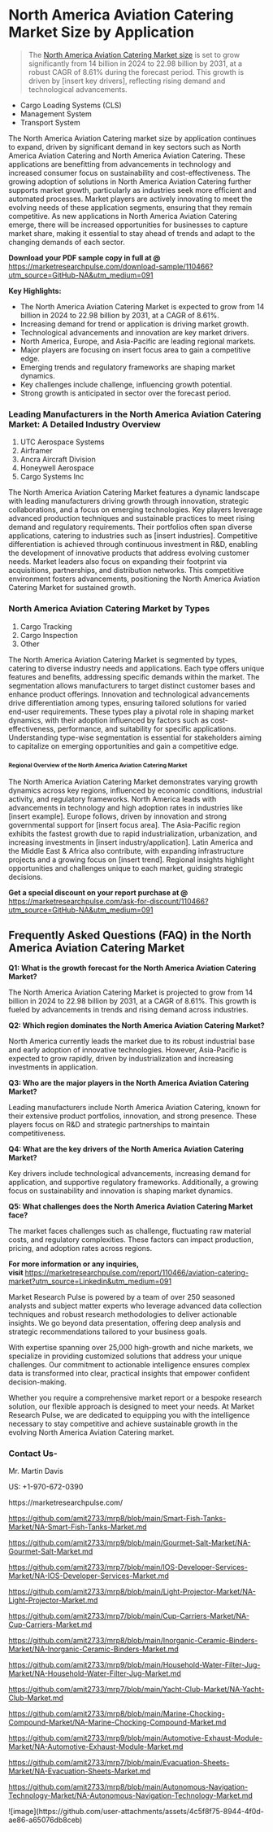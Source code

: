 <h1>North America Aviation Catering Market&nbsp;Size by Application</h1><blockquote><p>The <a href="https://marketresearchpulse.com/download-sample/110466?utm_source=GitHub-NA&amp;utm_medium=091">North America Aviation Catering Market size</a> is set to grow significantly from 14 billion in 2024 to 22.98 billion by 2031, at a robust CAGR of 8.61% during the forecast period. This growth is driven by [insert key drivers], reflecting rising demand and technological advancements.</p></blockquote><ul><li>Cargo Loading Systems (CLS) <li> Management System <li> Transport System</li></ul><p>The North America Aviation Catering market size by application continues to expand, driven by significant demand in key sectors such as North America Aviation Catering and North America Aviation Catering. These applications are benefitting from advancements in technology and increased consumer focus on sustainability and cost-effectiveness. The growing adoption of solutions in North America Aviation Catering further supports market growth, particularly as industries seek more efficient and automated processes. Market players are actively innovating to meet the evolving needs of these application segments, ensuring that they remain competitive. As new applications in North America Aviation Catering emerge, there will be increased opportunities for businesses to capture market share, making it essential to stay ahead of trends and adapt to the changing demands of each sector.</p><p><strong>Download your PDF sample copy in full at @ </strong><a href="https://marketresearchpulse.com/download-sample/110466?utm_source=GitHub-NA&amp;utm_medium=091">https://marketresearchpulse.com/download-sample/110466?utm_source=GitHub-NA&amp;utm_medium=091</a></p><p><strong>Key Highlights: </strong></p><ul><li>The North America Aviation Catering Market is expected to grow from 14 billion in 2024 to 22.98 billion by 2031, at a CAGR of 8.61%.</li><li>Increasing demand for trend or application is driving market growth.</li><li>Technological advancements and innovation are key market drivers.</li><li>North America, Europe, and Asia-Pacific are leading regional markets.</li><li>Major players are focusing on insert focus area to gain a competitive edge.</li><li>Emerging trends and regulatory frameworks are shaping market dynamics.</li><li>Key challenges include challenge, influencing growth potential.</li><li>Strong growth is anticipated in sector over the forecast period.</li></ul><h3>Leading Manufacturers in the North America Aviation Catering Market: A Detailed Industry Overview</h3><ol><li>UTC Aerospace Systems</li><li>Airframer</li><li>Ancra Aircraft Division</li><li>Honeywell Aerospace</li><li>Cargo Systems Inc</li></ol><div class="flex max-w-full flex-col flex-grow"><div class="min-h-8 text-message flex w-full flex-col items-end gap-2 whitespace-normal break-words [.text-message+&amp;]:mt-5" dir="auto" data-message-author-role="assistant" data-message-id="fd8432e4-4910-450d-b182-61b7bfb0a01f" data-message-model-slug="gpt-4o"><div class="flex w-full flex-col gap-1 empty:hidden first:pt-[3px]"><div class="markdown prose w-full break-words dark:prose-invert light"><p>The North America Aviation Catering Market features a dynamic landscape with leading manufacturers driving growth through innovation, strategic collaborations, and a focus on emerging technologies. Key players leverage advanced production techniques and sustainable practices to meet rising demand and regulatory requirements. Their portfolios often span diverse applications, catering to industries such as [insert industries]. Competitive differentiation is achieved through continuous investment in R&amp;D, enabling the development of innovative products that address evolving customer needs. Market leaders also focus on expanding their footprint via acquisitions, partnerships, and distribution networks. This competitive environment fosters advancements, positioning the North America Aviation Catering Market for sustained growth.</p></div></div></div></div><h3>North America Aviation Catering Market by Types</h3><ol><li>Cargo Tracking <li> Cargo Inspection <li> Other</li></ol><div class="flex max-w-full flex-col flex-grow"><div class="min-h-8 text-message flex w-full flex-col items-end gap-2 whitespace-normal break-words [.text-message+&amp;]:mt-5" dir="auto" data-message-author-role="assistant" data-message-id="084470be-0bb7-4664-bddf-5156b4f41249" data-message-model-slug="gpt-4o-mini"><div class="flex w-full flex-col gap-1 empty:hidden first:pt-[3px]"><div class="markdown prose w-full break-words dark:prose-invert light"><p>The North America Aviation Catering Market is segmented by types, catering to diverse industry needs and applications. Each type offers unique features and benefits, addressing specific demands within the market. The segmentation allows manufacturers to target distinct customer bases and enhance product offerings. Innovation and technological advancements drive differentiation among types, ensuring tailored solutions for varied end-user requirements. These types play a pivotal role in shaping market dynamics, with their adoption influenced by factors such as cost-effectiveness, performance, and suitability for specific applications. Understanding type-wise segmentation is essential for stakeholders aiming to capitalize on emerging opportunities and gain a competitive edge.</p></div></div></div></div><h3><span style="font-size: 11px;">Regional Overview of the North America Aviation Catering Market</span></h3><div class="flex max-w-full flex-col flex-grow"><div class="min-h-8 text-message flex w-full flex-col items-end gap-2 whitespace-normal break-words [.text-message+&amp;]:mt-5" dir="auto" data-message-author-role="assistant" data-message-id="e9038762-ce64-4e30-91c9-9bd413514231" data-message-model-slug="gpt-4o-mini"><div class="flex w-full flex-col gap-1 empty:hidden first:pt-[3px]"><div class="markdown prose w-full break-words dark:prose-invert light"><p>The North America Aviation Catering Market demonstrates varying growth dynamics across key regions, influenced by economic conditions, industrial activity, and regulatory frameworks. North America leads with advancements in technology and high adoption rates in industries like [insert example]. Europe follows, driven by innovation and strong governmental support for [insert focus area]. The Asia-Pacific region exhibits the fastest growth due to rapid industrialization, urbanization, and increasing investments in [insert industry/application]. Latin America and the Middle East &amp; Africa also contribute, with expanding infrastructure projects and a growing focus on [insert trend]. Regional insights highlight opportunities and challenges unique to each market, guiding strategic decisions.</p></div></div></div></div><p><strong>Get a special discount on your report purchase at @ </strong><a href="https://marketresearchpulse.com/ask-for-discount/110466?utm_source=GitHub-NA&amp;utm_medium=091">https://marketresearchpulse.com/ask-for-discount/110466?utm_source=GitHub-NA&amp;utm_medium=091</a></p><h2>Frequently Asked Questions (FAQ) in the North America Aviation Catering Market</h2><p><strong>Q1: What is the growth forecast for the North America Aviation Catering Market?</strong></p><p>The North America Aviation Catering Market is projected to grow from 14 billion in 2024 to 22.98 billion by 2031, at a CAGR of 8.61%. This growth is fueled by advancements in trends and rising demand across industries.</p><p><strong>Q2: Which region dominates the North America Aviation Catering Market?</strong></p><p>North America currently leads the market due to its robust industrial base and early adoption of innovative technologies. However, Asia-Pacific is expected to grow rapidly, driven by industrialization and increasing investments in application.</p><p><strong>Q3: Who are the major players in the North America Aviation Catering Market?</strong></p><p>Leading manufacturers include North America Aviation Catering, known for their extensive product portfolios, innovation, and strong presence. These players focus on R&amp;D and strategic partnerships to maintain competitiveness.</p><p><strong>Q4: What are the key drivers of the North America Aviation Catering Market?</strong></p><p>Key drivers include technological advancements, increasing demand for application, and supportive regulatory frameworks. Additionally, a growing focus on sustainability and innovation is shaping market dynamics.</p><p><strong>Q5: What challenges does the North America Aviation Catering Market face?</strong></p><p>The market faces challenges such as challenge, fluctuating raw material costs, and regulatory complexities. These factors can impact production, pricing, and adoption rates across regions.</p><p><strong>For more information or any inquiries, visit&nbsp;</strong><a href="https://marketresearchpulse.com/report/110466/aviation-catering-market?utm_source=Linkedin&utm_medium=091">https://marketresearchpulse.com/report/110466/aviation-catering-market?utm_source=Linkedin&utm_medium=091</a></p><p>Market Research Pulse is powered by a team of over 250 seasoned analysts and subject matter experts who leverage advanced data collection techniques and robust research methodologies to deliver actionable insights. We go beyond data presentation, offering deep analysis and strategic recommendations tailored to your business goals.</p><p>With expertise spanning over 25,000 high-growth and niche markets, we specialize in providing customized solutions that address your unique challenges. Our commitment to actionable intelligence ensures complex data is transformed into clear, practical insights that empower confident decision-making.</p><p>Whether you require a comprehensive market report or a bespoke research solution, our flexible approach is designed to meet your needs. At Market Research Pulse, we are dedicated to equipping you with the intelligence necessary to stay competitive and achieve sustainable growth in the evolving North America Aviation Catering market.</p><h3><strong>Contact Us-</strong></h3><p>Mr. Martin Davis</p><p>US: +1-970-672-0390</p><p>https://marketresearchpulse.com/</p><p><a href="https://github.com/amit2733/mrp8/blob/main/Smart-Fish-Tanks-Market/NA-Smart-Fish-Tanks-Market.md">https://github.com/amit2733/mrp8/blob/main/Smart-Fish-Tanks-Market/NA-Smart-Fish-Tanks-Market.md</a></p><p><a href="https://github.com/amit2733/mrp9/blob/main/Gourmet-Salt-Market/NA-Gourmet-Salt-Market.md">https://github.com/amit2733/mrp9/blob/main/Gourmet-Salt-Market/NA-Gourmet-Salt-Market.md</a></p><p><a href="https://github.com/amit2733/mrp7/blob/main/IOS-Developer-Services-Market/NA-IOS-Developer-Services-Market.md">https://github.com/amit2733/mrp7/blob/main/IOS-Developer-Services-Market/NA-IOS-Developer-Services-Market.md</a></p><p><a href="https://github.com/amit2733/mrp8/blob/main/Light-Projector-Market/NA-Light-Projector-Market.md">https://github.com/amit2733/mrp8/blob/main/Light-Projector-Market/NA-Light-Projector-Market.md</a></p><p><a href="https://github.com/amit2733/mrp7/blob/main/Cup-Carriers-Market/NA-Cup-Carriers-Market.md">https://github.com/amit2733/mrp7/blob/main/Cup-Carriers-Market/NA-Cup-Carriers-Market.md</a></p><p><a href="https://github.com/amit2733/mrp8/blob/main/Inorganic-Ceramic-Binders-Market/NA-Inorganic-Ceramic-Binders-Market.md">https://github.com/amit2733/mrp8/blob/main/Inorganic-Ceramic-Binders-Market/NA-Inorganic-Ceramic-Binders-Market.md</a></p><p><a href="https://github.com/amit2733/mrp9/blob/main/Household-Water-Filter-Jug-Market/NA-Household-Water-Filter-Jug-Market.md">https://github.com/amit2733/mrp9/blob/main/Household-Water-Filter-Jug-Market/NA-Household-Water-Filter-Jug-Market.md</a></p><p><a href="https://github.com/amit2733/mrp7/blob/main/Yacht-Club-Market/NA-Yacht-Club-Market.md">https://github.com/amit2733/mrp7/blob/main/Yacht-Club-Market/NA-Yacht-Club-Market.md</a></p><p><a href="https://github.com/amit2733/mrp8/blob/main/Marine-Chocking-Compound-Market/NA-Marine-Chocking-Compound-Market.md">https://github.com/amit2733/mrp8/blob/main/Marine-Chocking-Compound-Market/NA-Marine-Chocking-Compound-Market.md</a></p><p><a href="https://github.com/amit2733/mrp9/blob/main/Automotive-Exhaust-Module-Market/NA-Automotive-Exhaust-Module-Market.md">https://github.com/amit2733/mrp9/blob/main/Automotive-Exhaust-Module-Market/NA-Automotive-Exhaust-Module-Market.md</a></p><p><a href="https://github.com/amit2733/mrp7/blob/main/Evacuation-Sheets-Market/NA-Evacuation-Sheets-Market.md">https://github.com/amit2733/mrp7/blob/main/Evacuation-Sheets-Market/NA-Evacuation-Sheets-Market.md</a></p><p><a href="https://github.com/amit2733/mrp8/blob/main/Autonomous-Navigation-Technology-Market/NA-Autonomous-Navigation-Technology-Market.md">https://github.com/amit2733/mrp8/blob/main/Autonomous-Navigation-Technology-Market/NA-Autonomous-Navigation-Technology-Market.md</a></p>
![image](https://github.com/user-attachments/assets/4c5f8f75-8944-4f0d-ae86-a65076db8ceb)
